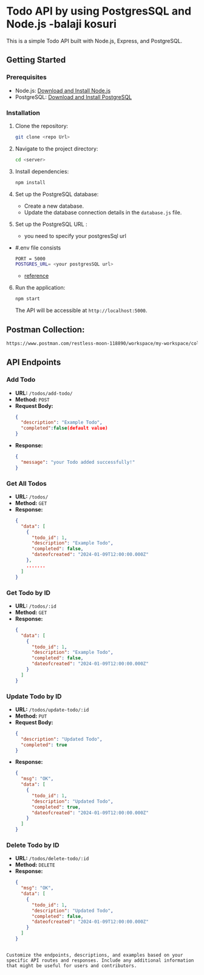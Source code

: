 # Todo API by using PostgresSQL and Node.js -balaji kosuri

This is a simple Todo API built with Node.js, Express, and PostgreSQL.

## Getting Started

### Prerequisites

- Node.js: [Download and Install Node.js](https://nodejs.org/)
- PostgreSQL: [Download and Install PostgreSQL](https://www.postgresql.org/)

### Installation

1. Clone the repository:

   ```bash
   git clone <repo Url>
   ```

2. Navigate to the project directory:

   ```bash
   cd <server>
   ```

3. Install dependencies:

   ```bash
   npm install
   ```

4. Set up the PostgreSQL database:

   - Create a new database.
   - Update the database connection details in the `database.js` file.

5. Set up the PostgreSQL URL :

   - you need to specify your postgresSql url

- #.env file consists

  ```bash
  PORT = 5000
  POSTGRES_URL= <your postgresSQL url>
  ```

  - [reference](https://youtu.be/rjOKuGabFiQ?si=DQ20gB4GxGONDnD4)

6. Run the application:

   ```bash
   npm start
   ```

   The API will be accessible at `http://localhost:5000`.

## Postman Collection:

```bash
https://www.postman.com/restless-moon-118890/workspace/my-workspace/collection/28834131-97f5a5b5-8b63-4ef4-a265-905874c23163?action=share&creator=28834131
```

## API Endpoints

### Add Todo

- **URL:** `/todos/add-todo/`
- **Method:** `POST`
- **Request Body:**
  ```json
  {
    "description": "Example Todo",
    "completed":false(default value)
  }
  ```
- **Response:**
  ```json
  {
    "message": "your Todo added successfully!"
  }
  ```

### Get All Todos

- **URL:** `/todos/`
- **Method:** `GET`
- **Response:**
  ```json
  {
    "data": [
      {
        "todo_id": 1,
        "description": "Example Todo",
        "completed": false,
        "dateofcreated": "2024-01-09T12:00:00.000Z"
      },
      .......
    ]
  }
  ```

### Get Todo by ID

- **URL:** `/todos/:id`
- **Method:** `GET`
- **Response:**
  ```json
  {
    "data": [
      {
        "todo_id": 1,
        "description": "Example Todo",
        "completed": false,
        "dateofcreated": "2024-01-09T12:00:00.000Z"
      }
    ]
  }
  ```

### Update Todo by ID

- **URL:** `/todos/update-todo/:id`
- **Method:** `PUT`
- **Request Body:**
  ```json
  {
    "description": "Updated Todo",
    "completed": true
  }
  ```
- **Response:**
  ```json
  {
    "msg": "OK",
    "data": [
      {
        "todo_id": 1,
        "description": "Updated Todo",
        "completed": true,
        "dateofcreated": "2024-01-09T12:00:00.000Z"
      }
    ]
  }
  ```

### Delete Todo by ID

- **URL:** `/todos/delete-todo/:id`
- **Method:** `DELETE`
- **Response:**
  ```json
  {
    "msg": "OK",
    "data": [
      {
        "todo_id": 1,
        "description": "Updated Todo",
        "completed": false,
        "dateofcreated": "2024-01-09T12:00:00.000Z"
      }
    ]
  }
  ```

```

Customize the endpoints, descriptions, and examples based on your specific API routes and responses. Include any additional information that might be useful for users and contributors.
```
